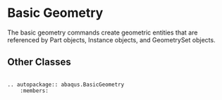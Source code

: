 # Basic Geometry

The basic geometry commands create geometric entities that are referenced by Part objects, Instance objects, and GeometrySet objects.

## Other Classes

```{eval-rst}

.. autopackage:: abaqus.BasicGeometry
    :members:
```
